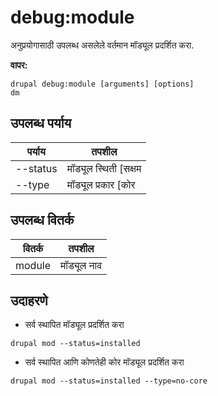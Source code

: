 # debug:module
अनुप्रयोगासाठी उपलब्ध असलेले वर्तमान मॉड्यूल प्रदर्शित करा.

**वापर:**
```
drupal debug:module [arguments] [options]
dm
```

## उपलब्ध पर्याय
पर्याय | तपशील
-------|-------------
--status | मॉड्यूल स्थिती [सक्षम | अक्षम]
--type | मॉड्यूल प्रकार [कोर | नो-कोर]

## उपलब्ध वितर्क
वितर्क | तपशील
---------|-------------
module | मॉड्यूल नाव

## उदाहरणे
* सर्व स्थापित मॉड्यूल प्रदर्शित करा
```
drupal mod --status=installed
```
* सर्व स्थापित आणि कोणतेही कोर मॉड्यूल प्रदर्शित करा
```
drupal mod --status=installed --type=no-core
```
